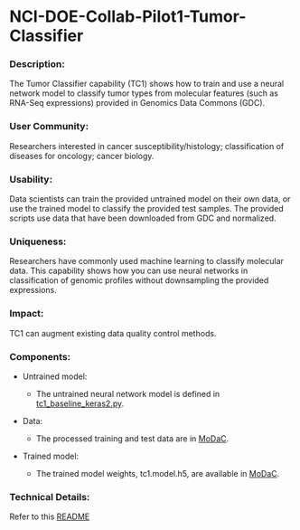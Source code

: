 # NCI-DOE-Collab-Pilot1-Tumor-Classifier

### Description:
The Tumor Classifier capability (TC1) shows how to train and use a neural network model to classify tumor types from molecular features (such as RNA-Seq expressions) provided in Genomics Data Commons (GDC).

### User Community:	
Researchers interested in cancer susceptibility/histology; classification of diseases for oncology; cancer biology.

### Usability:	
Data scientists can train the provided untrained model on their own data, or use the trained model to classify the provided test samples. The provided scripts use data that have been downloaded from GDC and normalized.

### Uniqueness:	
Researchers have commonly used machine learning to classify molecular data. This capability shows how you can use neural networks in classification of genomic profiles without downsampling the provided expressions.

### Impact:
TC1 can augment existing data quality control methods.

### Components:	
* Untrained model: 
  * The untrained neural network model is defined in [tc1_baseline_keras2.py](./Pilot1/TC1/tc1_baseline_keras2.py).

* Data:
  * The processed training and test data are in [MoDaC](https://modac.cancer.gov/searchTab?dme_data_id=NCI-DME-MS01-6996872).
  
* Trained model:
  * The trained model weights, tc1.model.h5, are available in [MoDaC](https://modac.cancer.gov/searchTab?dme_data_id=NCI-DME-MS01-6996872).

### Technical Details:
Refer to this [README](./Pilot1/TC1/README.md)
